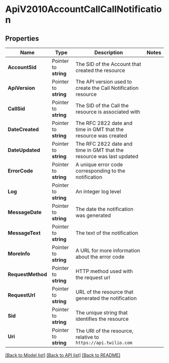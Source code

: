 # ApiV2010AccountCallCallNotification

## Properties

Name | Type | Description | Notes
------------ | ------------- | ------------- | -------------
**AccountSid** | Pointer to **string** | The SID of the Account that created the resource |
**ApiVersion** | Pointer to **string** | The API version used to create the Call Notification resource |
**CallSid** | Pointer to **string** | The SID of the Call the resource is associated with |
**DateCreated** | Pointer to **string** | The RFC 2822 date and time in GMT that the resource was created |
**DateUpdated** | Pointer to **string** | The RFC 2822 date and time in GMT that the resource was last updated |
**ErrorCode** | Pointer to **string** | A unique error code corresponding to the notification |
**Log** | Pointer to **string** | An integer log level |
**MessageDate** | Pointer to **string** | The date the notification was generated |
**MessageText** | Pointer to **string** | The text of the notification |
**MoreInfo** | Pointer to **string** | A URL for more information about the error code |
**RequestMethod** | Pointer to **string** | HTTP method used with the request url |
**RequestUrl** | Pointer to **string** | URL of the resource that generated the notification |
**Sid** | Pointer to **string** | The unique string that identifies the resource |
**Uri** | Pointer to **string** | The URI of the resource, relative to `https://api.twilio.com` |

[[Back to Model list]](../README.md#documentation-for-models) [[Back to API list]](../README.md#documentation-for-api-endpoints) [[Back to README]](../README.md)


